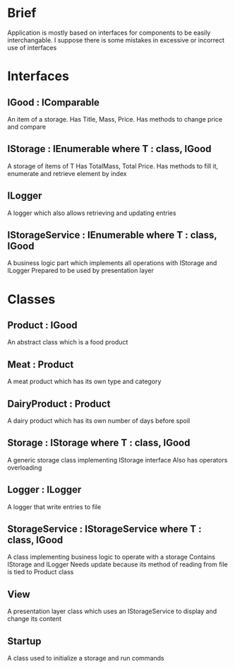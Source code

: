 ﻿# Brief

Application is mostly based on interfaces for components to be easily interchangable.
I suppose there is some mistakes in excessive or incorrect use of interfaces

# Interfaces

## IGood : IComparable

An item of a storage.
Has Title, Mass, Price.
Has methods to change price and compare

## IStorage<T> : IEnumerable<T> where T : class, IGood

A storage of items of T
Has TotalMass, Total Price.
Has methods to fill it, enumerate and retrieve element by index

## ILogger

A logger which also allows retrieving and updating entries

## IStorageService<T> : IEnumerable<T> where T : class, IGood

A business logic part which implements all operations with IStorage and ILogger
Prepared to be used by presentation layer

# Classes

## Product  : IGood

An abstract class which is a food product

## Meat : Product

A meat product which has its own type and category

## DairyProduct : Product

A dairy product which has its own number of days before spoil

## Storage<T> : IStorage<T> where T : class, IGood

A generic storage class implementing IStorage interface
Also has operators overloading

## Logger : ILogger

A logger that write entries to file

## StorageService : IStorageService<T> where T : class, IGood

A class implementing business logic to operate with a storage
Contains IStorage and ILogger
Needs update because its method of reading from file is tied to Product class

## View

A presentation layer class which uses an IStorageService to display and change its content

## Startup

A class used to initialize a storage and run commands